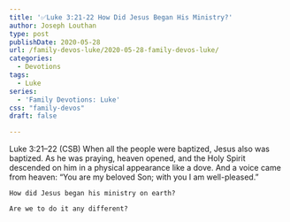 ```yaml
---
title: '✅Luke 3:21-22 How Did Jesus Began His Ministry?'
author: Joseph Louthan
type: post
publishDate: 2020-05-28
url: /family-devos-luke/2020-05-28-family-devos-luke/
categories:
  - Devotions
tags:
  - Luke
series:
  - 'Family Devotions: Luke'
css: "family-devos"
draft: false

---
```


Luke 3:21–22 (CSB) When all the people were baptized, Jesus also was baptized. As he was praying, heaven opened,  and the Holy Spirit descended on him in a physical appearance like a dove. And a voice came from heaven: “You are my beloved Son; with you I am well-pleased.”

```text
How did Jesus began his ministry on earth?

Are we to do it any different?
```
